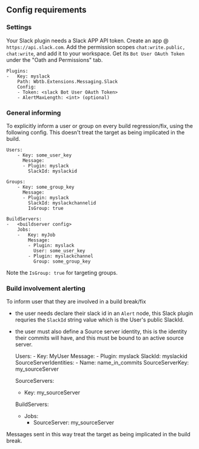 ## Config requirements

### Settings

Your Slack plugin needs a Slack APP API token. Create an app @ `https://api.slack.com`. Add the permission scopes `chat:write.public, chat:write`, and add it to your workspace. Get its `Bot User OAuth Token` under the "Oath and Permissions" tab. 

    Plugins: 
    -   Key: myslack
        Path: Wbtb.Extensions.Messaging.Slack
        Config:
        - Token: <slack Bot User OAuth Token>
        - AlertMaxLength: <int> (optional)

### General informing

To explicitly inform a user or group on every build regression/fix, using the following config. This doesn't treat the target as being implicated in the build.

    Users:
        - Key: some_user_key
          Message:
          - Plugin: myslack
            SlackId: myslackid

    Groups:
        - Key: some_group_key
          Message:
          - Plugin: myslack
            SlackId: myslackchannelid
            IsGroup: true

    BuildServers:
    -   <buildserver config>
        Jobs:
        -   Key: myJob
            Message:
            - Plugin: myslack
              User: some_user_key
            - Plugin: myslackchannel
              Group: some_group_key

Note the `IsGroup: true` for targeting groups. 

### Build involvement alerting

To inform user that they are involved in a build break/fix

- the user needs declare their slack id in an `Alert` node, this Slack plugin requries the `SlackId` string value which is the User's public SlackId.
- the user must also define a Source server identity, this is the identity their commits will have, and this must be bound to an active source server.

    Users:
      - Key: MyUser
        Message:
        - Plugin: myslack
          SlackId: myslackid
        SourceServerIdentities:
        - Name: name_in_commits
          SourceServerKey: my_sourceServer

    SourceServers:
    -   Key: my_sourceServer

    BuildServers:
    -   Jobs:
        -   SourceServer: my_sourceServer


Messages sent in this way treat the target as being implicated in the build break.

